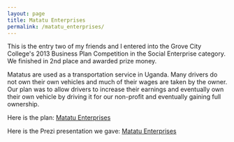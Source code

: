 ```yaml
---
layout: page
title: Matatu Enterprises
permalink: /matatu_enterprises/
---
```


This is the entry two of my friends and I entered into the Grove City College's 2013 Business Plan Competition in the Social Enterprise category. We finished in 2nd place and awarded prize money.

Matatus are used as a transportation service in Uganda. Many drivers do not own their own vehicles and much of their wages are taken by the owner. Our plan was to allow drivers to increase their earnings and eventually own their own vehicle by driving it for our non-profit and eventually gaining full ownership.

Here is the plan: <a href="{{ site.baseurl }}/matatu_enterprises/">Matatu Enterprises</a>

Here is the Prezi presentation we gave: <a href="{{ site.baseurl }}/matatu_enterprises/">Matatu Enterprises</a>
